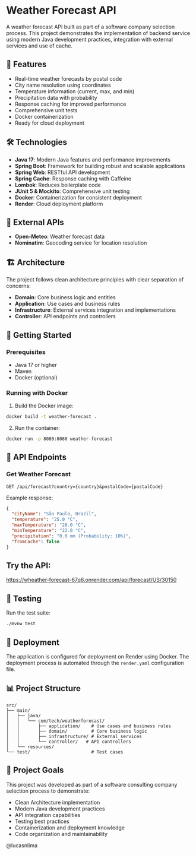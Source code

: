 # Weather Forecast API

A weather forecast API built as part of a software company selection process. This project demonstrates the implementation of backend service using modern Java development practices, integration with external services and use of cache.

## 🚀 Features

- Real-time weather forecasts by postal code
- City name resolution using coordinates
- Temperature information (current, max, and min)
- Precipitation data with probability
- Response caching for improved performance
- Comprehensive unit tests
- Docker containerization
- Ready for cloud deployment

## 🛠️ Technologies

- **Java 17**: Modern Java features and performance improvements
- **Spring Boot**: Framework for building robust and scalable applications
- **Spring Web**: RESTful API development
- **Spring Cache**: Response caching with Caffeine
- **Lombok**: Reduces boilerplate code
- **JUnit 5 & Mockito**: Comprehensive unit testing
- **Docker**: Containerization for consistent deployment
- **Render**: Cloud deployment platform

## 🔌 External APIs

- **Open-Meteo**: Weather forecast data
- **Nominatim**: Geocoding service for location resolution

## 🏗️ Architecture

The project follows clean architecture principles with clear separation of concerns:

- **Domain**: Core business logic and entities
- **Application**: Use cases and business rules
- **Infrastructure**: External services integration and implementations
- **Controller**: API endpoints and controllers

## 🚀 Getting Started

### Prerequisites

- Java 17 or higher
- Maven
- Docker (optional)

### Running with Docker

1. Build the Docker image:

```bash
docker build -t weather-forecast .
```

2. Run the container:

```bash
docker run -p 8080:8080 weather-forecast
```

## 📝 API Endpoints

### Get Weather Forecast

```
GET /api/forecast?country={country}&postalCode={postalCode}
```

Example response:

```json
{
  "cityName": "São Paulo, Brazil",
  "temperature": "25.0 °C",
  "maxTemperature": "28.0 °C",
  "minTemperature": "22.0 °C",
  "precipitation": "0.0 mm (Probability: 10%)",
  "fromCache": false
}
```

## Try the API:

https://wheather-forecast-67q6.onrender.com/api/forecast/US/30150

## 🧪 Testing

Run the test suite:

```bash
./mvnw test
```

## 🚢 Deployment

The application is configured for deployment on Render using Docker. The deployment process is automated through the `render.yaml` configuration file.

## 📊 Project Structure

```
src/
├── main/
│   ├── java/
│   │   └── com/tech/weatherforecast/
│   │       ├── application/    # Use cases and business rules
│   │       ├── domain/         # Core business logic
│   │       ├── infrastructure/ # External services
│   │       └── controller/   # API controllers
│   └── resources/
└── test/                       # Test cases
```

## 🎯 Project Goals

This project was developed as part of a software consulting company selection process to demonstrate:

- Clean Architecture implementation
- Modern Java development practices
- API integration capabilities
- Testing best practices
- Containerization and deployment knowledge
- Code organization and maintainability

@lucasnlima
